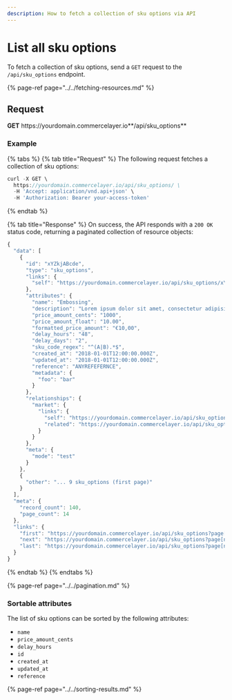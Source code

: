 ```yaml
---
description: How to fetch a collection of sku options via API
---
```


# List all sku options

To fetch a collection of sku options, send a `GET` request to the `/api/sku_options` endpoint.

{% page-ref page="../../fetching-resources.md" %}

## Request

**GET** https://<i></i>yourdomain.commercelayer.io**/api/sku_options**

### **Example**

{% tabs %}
{% tab title="Request" %}
The following request fetches a collection of sku options:

```javascript
curl -X GET \
  https://yourdomain.commercelayer.io/api/sku_options/ \
  -H 'Accept: application/vnd.api+json' \
  -H 'Authorization: Bearer your-access-token'
```
{% endtab %}

{% tab title="Response" %}
On success, the API responds with a `200 OK` status code, returning a paginated collection of resource objects:

```javascript
{
  "data": [
    {
      "id": "xYZkjABcde",
      "type": "sku_options",
      "links": {
        "self": "https://yourdomain.commercelayer.io/api/sku_options/xYZkjABcde"
      },
      "attributes": {
        "name": "Embossing",
        "description": "Lorem ipsum dolor sit amet, consectetur adipisicing elit, sed do eiusmod tempor incididunt ut labore et dolore magna aliqua.",
        "price_amount_cents": "1000",
        "price_amount_float": "10.00",
        "formatted_price_amount": "€10,00",
        "delay_hours": "48",
        "delay_days": "2",
        "sku_code_regex": "^(A|B).*$",
        "created_at": "2018-01-01T12:00:00.000Z",
        "updated_at": "2018-01-01T12:00:00.000Z",
        "reference": "ANYREFEFERNCE",
        "metadata": {
          "foo": "bar"
        }
      },
      "relationships": {
        "market": {
          "links": {
            "self": "https://yourdomain.commercelayer.io/api/sku_options/xYZkjABcde/relationships/market",
            "related": "https://yourdomain.commercelayer.io/api/sku_options/xYZkjABcde/market"
          }
        }
      },
      "meta": {
        "mode": "test"
      }
    },
    {
      "other": "... 9 sku_options (first page)"
    }
  ],
  "meta": {
    "record_count": 140,
    "page_count": 14
  },
  "links": {
    "first": "https://yourdomain.commercelayer.io/api/sku_options?page[number]=1&page[size]=10",
    "next": "https://yourdomain.commercelayer.io/api/sku_options?page[number]=2&page[size]=10",
    "last": "https://yourdomain.commercelayer.io/api/sku_options?page[number]=14&page[size]=10"
  }
}
```
{% endtab %}
{% endtabs %}

{% page-ref page="../../pagination.md" %}

### Sortable attributes

The list of sku options can be sorted by the following attributes:

* `name`
* `price_amount_cents`
* `delay_hours`
* `id`
* `created_at`
* `updated_at`
* `reference`

{% page-ref page="../../sorting-results.md" %}
